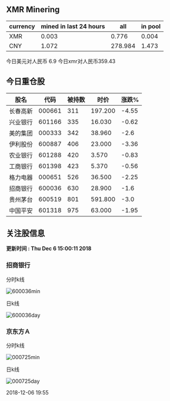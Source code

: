 ## XMR Minering

|currency|mined in last 24 hours|all|in pool|
|---|---|---|---|
|XMR|0.003|0.776|0.004|
|CNY|1.072|278.984|1.473|

今日美元对人民币 6.9	今日xmr对人民币359.43


## 今日重仓股 

|股名|代码|被持数|时价|涨跌%|
|---|---|---|---|---|
|长春高新|000661|311|197.200|-4.55|
|兴业银行|601166|335|16.030|-0.62|
|美的集团|000333|342|38.960|-2.6|
|伊利股份|600887|406|23.000|-3.36|
|农业银行|601288|420|3.570|-0.83|
|工商银行|601398|423|5.370|-0.56|
|格力电器|000651|526|36.500|-2.25|
|招商银行|600036|630|28.900|-1.6|
|贵州茅台|600519|801|591.800|-3.0|
|中国平安|601318|975|63.000|-1.95|

## 关注股信息
**更新时间 : Thu Dec  6 15:00:11 2018**
### 招商银行 
分时k线

![600036min](http://image.sinajs.cn/newchart/min/n/sh600036.gif)

日k线

![600036day](http://image.sinajs.cn/newchart/daily/n/sh600036.gif)

### 京东方Ａ 
分时k线

![000725min](http://image.sinajs.cn/newchart/min/n/sz000725.gif)

日k线

![000725day](http://image.sinajs.cn/newchart/daily/n/sz000725.gif)

2018-12-06 19:55